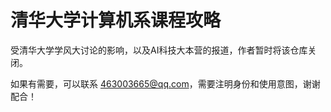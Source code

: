 # 清华大学计算机系课程攻略

受清华大学学风大讨论的影响，以及AI科技大本营的报道，作者暂时将该仓库关闭。

如果有需要，可以联系 463003665@qq.com，需要注明身份和使用意图，谢谢配合！
